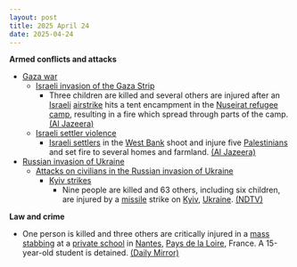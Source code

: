 ```yaml
---
layout: post
title: 2025 April 24
date: 2025-04-24
---
```



**Armed conflicts and attacks**

* [Gaza war](https://en.wikipedia.org/wiki/Gaza_war "Gaza war")
  + [Israeli invasion of the Gaza Strip](https://en.wikipedia.org/wiki/Israeli_invasion_of_the_Gaza_Strip "Israeli invasion of the Gaza Strip")
    - Three children are killed and several others are injured after an [Israeli](https://en.wikipedia.org/wiki/Israel "Israel") [airstrike](https://en.wikipedia.org/wiki/Airstrike "Airstrike") hits a tent encampment in the [Nuseirat refugee camp](https://en.wikipedia.org/wiki/Nuseirat_refugee_camp "Nuseirat refugee camp"), resulting in a fire which spread through parts of the camp. [(Al Jazeera)](https://aje.io/v8wiq7?update=3664963)
  + [Israeli settler violence](https://en.wikipedia.org/wiki/Israeli_settler_violence "Israeli settler violence")
    - [Israeli settlers](https://en.wikipedia.org/wiki/Israeli_settlers "Israeli settlers") in the [West Bank](https://en.wikipedia.org/wiki/West_Bank "West Bank") shoot and injure five [Palestinians](https://en.wikipedia.org/wiki/Palestinians "Palestinians") and set fire to several homes and farmland. [(Al Jazeera)](https://aje.io/v8wiq7?update=3664921)
* [Russian invasion of Ukraine](https://en.wikipedia.org/wiki/Russian_invasion_of_Ukraine "Russian invasion of Ukraine")
  + [Attacks on civilians in the Russian invasion of Ukraine](https://en.wikipedia.org/wiki/Attacks_on_civilians_in_the_Russian_invasion_of_Ukraine "Attacks on civilians in the Russian invasion of Ukraine")
    - [Kyiv strikes](https://en.wikipedia.org/wiki/Kyiv_strikes_%282022%E2%80%93present%29 "Kyiv strikes (2022–present)")
      * Nine people are killed and 63 others, including six children, are injured by a [missile](https://en.wikipedia.org/wiki/Missile "Missile") strike on [Kyiv](https://en.wikipedia.org/wiki/Kyiv "Kyiv"), [Ukraine](https://en.wikipedia.org/wiki/Ukraine "Ukraine"). [(NDTV)](https://www.ndtv.com/world-news/two-killed-54-wounded-in-russian-missile-attack-on-kyiv-8241187)

**Law and crime**

* One person is killed and three others are critically injured in a [mass stabbing](https://en.wikipedia.org/wiki/Mass_stabbing "Mass stabbing") at a [private school](https://en.wikipedia.org/wiki/Private_school "Private school") in [Nantes](https://en.wikipedia.org/wiki/Nantes "Nantes"), [Pays de la Loire](https://en.wikipedia.org/wiki/Pays_de_la_Loire "Pays de la Loire"), France. A 15-year-old student is detained. [(Daily Mirror)](https://www.mirror.co.uk/news/world-news/breaking-nantes-school-stabbing-one-35095063)
